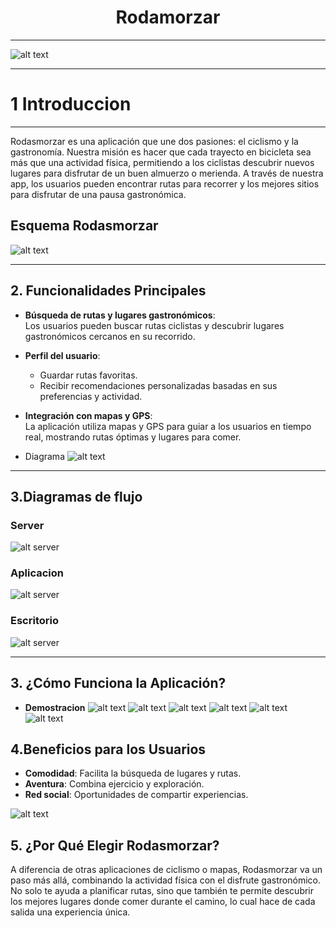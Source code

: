 <h1 style="text-align: center;">Rodamorzar</h1>
<hr>

![alt text](image.png)
<hr>

# 1 Introduccion 
<hr>
Rodasmorzar es una aplicación que une dos pasiones: el ciclismo y la gastronomía. Nuestra misión es hacer que cada trayecto en bicicleta sea más que una actividad física, permitiendo a los ciclistas descubrir nuevos lugares para disfrutar de un buen almuerzo o merienda. A través de nuestra app, los usuarios pueden encontrar rutas para recorrer y los mejores sitios para disfrutar de una pausa gastronómica.


## Esquema Rodasmorzar

![alt text](Esquemaroda.png)
<hr>

## 2. Funcionalidades Principales

- **Búsqueda de rutas y lugares gastronómicos**:  
  Los usuarios pueden buscar rutas ciclistas y descubrir lugares gastronómicos cercanos en su recorrido.

- **Perfil del usuario**:  
  - Guardar rutas favoritas.  
  - Recibir recomendaciones personalizadas basadas en sus preferencias y actividad.  

- **Integración con mapas y GPS**:  
  La aplicación utiliza mapas y GPS para guiar a los usuarios en tiempo real, mostrando rutas óptimas y lugares para comer.
- Diagrama
![alt text](DiagramaMvl.png)
<hr>

## 3.Diagramas de flujo
### Server
![alt server](server.drawio.png)
### Aplicacion
![alt server](appMvl.png)
### Escritorio
![alt server](EscriQT.png)
<hr>

## 3. ¿Cómo Funciona la Aplicación? 
- **Demostracion**
![alt text](inici.png)
![alt text](rutasinsession.png)
![alt text](registre.png)
![alt text](usuari.png)
![alt text](usu.png)
![alt text](usu3.png)


## 4.Beneficios para los Usuarios

- **Comodidad**:
    Facilita la búsqueda de lugares y rutas.
- **Aventura**: 
Combina ejercicio y exploración.
- **Red social**:
 Oportunidades de compartir experiencias.

![alt text](puntuacion.png)

## 5. ¿Por Qué Elegir Rodasmorzar?
A diferencia de otras aplicaciones de ciclismo o mapas, Rodasmorzar va un paso más allá, combinando la actividad física con el disfrute gastronómico. No solo te ayuda a planificar rutas, sino que también te permite descubrir los mejores lugares donde comer durante el camino, lo cual hace de cada salida una experiencia única.